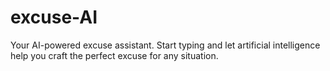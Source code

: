 # excuse-AI
Your AI-powered excuse assistant. Start typing and let artificial intelligence help you craft the perfect excuse for any situation.
